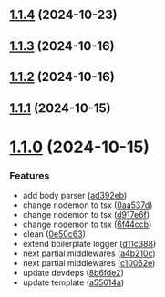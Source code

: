 ## [1.1.4](https://github.com/msobiecki/boilerplate-express-server/compare/v1.1.3...v1.1.4) (2024-10-23)



## [1.1.3](https://github.com/msobiecki/boilerplate-express-server/compare/v1.1.2...v1.1.3) (2024-10-16)



## [1.1.2](https://github.com/msobiecki/boilerplate-express-server/compare/v1.1.1...v1.1.2) (2024-10-16)



## [1.1.1](https://github.com/msobiecki/boilerplate-express-server/compare/v1.1.0...v1.1.1) (2024-10-15)



# [1.1.0](https://github.com/msobiecki/boilerplate-express-server/compare/8b6fde2d6fa67cc16f4588f4a6c1937980cf8a5e...v1.1.0) (2024-10-15)


### Features

* add body parser ([ad392eb](https://github.com/msobiecki/boilerplate-express-server/commit/ad392ebb1860ee9f708299ee3a36c557fded0b9b))
* change nodemon to tsx ([0aa537d](https://github.com/msobiecki/boilerplate-express-server/commit/0aa537ddb6d92871e394ddad96cbeb288b2b90bc))
* change nodemon to tsx ([d917e6f](https://github.com/msobiecki/boilerplate-express-server/commit/d917e6fcce6f462f359216787e8d867449a14e3e))
* change nodemon to tsx ([6f44ccb](https://github.com/msobiecki/boilerplate-express-server/commit/6f44ccb3395d8af0aad0c8bb6f29b55aec7075fe))
* clean ([0e50c63](https://github.com/msobiecki/boilerplate-express-server/commit/0e50c63d560fa7fc5d688d804c4f49cc8a468884))
* extend boilerplate logger ([d11c388](https://github.com/msobiecki/boilerplate-express-server/commit/d11c388fdc5d35a750401bfa288995b1f8a50511))
* next partial middlewares ([a4b210c](https://github.com/msobiecki/boilerplate-express-server/commit/a4b210ce83972927f8132cc51e8ac766bfcd4f08))
* next partial middlewares ([c10062e](https://github.com/msobiecki/boilerplate-express-server/commit/c10062e9dc4e17e4b618d30a1ab769de60b553d9))
* update devdeps ([8b6fde2](https://github.com/msobiecki/boilerplate-express-server/commit/8b6fde2d6fa67cc16f4588f4a6c1937980cf8a5e))
* update template ([a55614a](https://github.com/msobiecki/boilerplate-express-server/commit/a55614ad18bd797cba060b82be130205e8540490))



